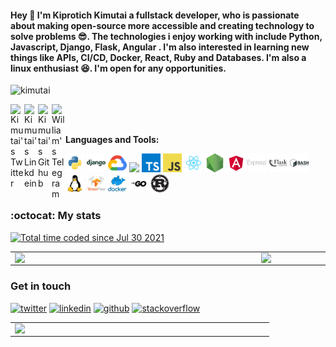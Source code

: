 #### Hey 👋 I'm Kiprotich Kimutai a fullstack developer, who is passionate about making open-source more accessible and creating technology to solve problems 😎. The technologies i enjoy working with include Python, Javascript, Django, Flask, Angular . I'm also interested in learning new things like APIs, CI/CD, Docker, React, Ruby and Databases. I'm also a linux enthusiast 😆. I'm open for any opportunities.
<p align="left"> <img src="https://komarev.com/ghpvc/?username=Kimutai01 &label=Profile%20views&color=0e75b6&style=flat" alt="kimutai" /> </p>


<a href="https://twitter.com/Kimutai_01?t=liw9aVN4UD5KG2V7RpThMw&s=09">
  <img align="left" alt="Kimutai's Twitter" width="22px" src="https://cdn.jsdelivr.net/npm/simple-icons@v3/icons/twitter.svg" />
</a>
<a href="https://www.linkedin.com/in/kimutai-kiprotich-1b5045216">
  <img align="left" alt="Kimutai's Linkdein" width="22px" src="https://cdn.jsdelivr.net/npm/simple-icons@v3/icons/linkedin.svg" />
</a>
<a href="https://github.com/Kimutai01">
  <img align="left" alt="Kimutai's Github" width="22px" src="https://cdn.jsdelivr.net/npm/simple-icons@v3/icons/github.svg" />
</a>
<a href="https://t.me/WilliamOtieno">
  <img align="left" alt="William's Telegram" width="22px" src="https://cdn.jsdelivr.net/npm/simple-icons@v3/icons/telegram.svg" />
</a>

<br/>
<br/>

**Languages and Tools:**  

<code><img height="30" src="https://raw.githubusercontent.com/github/explore/80688e429a7d4ef2fca1e82350fe8e3517d3494d/topics/python/python.png"></code>
<code><img height="30" src="https://raw.githubusercontent.com/github/explore/80688e429a7d4ef2fca1e82350fe8e3517d3494d/topics/django/django.png"></code>
<code><img height="30" src="https://raw.githubusercontent.com/github/explore/62b74b4ac11782e90fa7c275d62ad1a2855d403d/topics/google-cloud/google-cloud.png"></code>
<code><img height="30" src="https://camo.githubusercontent.com/9524913c8527def8ce119eab41a08b29a4e6b6ed71abdd5ab351222458d757d1/68747470733a2f2f75706c6f61642e77696b696d656469612e6f72672f77696b6970656469612f636f6d6d6f6e732f7468756d622f342f34622f426173685f4c6f676f5f436f6c6f7265642e7376672f3132303070782d426173685f4c6f676f5f436f6c6f7265642e7376672e706e67"></code>
<code><img height="30" src="https://raw.githubusercontent.com/github/explore/80688e429a7d4ef2fca1e82350fe8e3517d3494d/topics/typescript/typescript.png"></code>
<code><img height="30" src="https://raw.githubusercontent.com/github/explore/80688e429a7d4ef2fca1e82350fe8e3517d3494d/topics/javascript/javascript.png"></code>
<code><img height="30" src="https://raw.githubusercontent.com/github/explore/80688e429a7d4ef2fca1e82350fe8e3517d3494d/topics/react/react.png"></code>
<code><img height="30" src="https://raw.githubusercontent.com/github/explore/80688e429a7d4ef2fca1e82350fe8e3517d3494d/topics/nodejs/nodejs.png"></code>
<code><img height="30" src="https://raw.githubusercontent.com/github/explore/80688e429a7d4ef2fca1e82350fe8e3517d3494d/topics/angular/angular.png"></code>
<code><img height="30" src="https://raw.githubusercontent.com/github/explore/80688e429a7d4ef2fca1e82350fe8e3517d3494d/topics/express/express.png"></code>
<code><img height="30" src="https://raw.githubusercontent.com/github/explore/80688e429a7d4ef2fca1e82350fe8e3517d3494d/topics/flask/flask.png"></code>
<code><img height="30" src="https://raw.githubusercontent.com/github/explore/80688e429a7d4ef2fca1e82350fe8e3517d3494d/topics/bash/bash.png"></code>
<code><img height="30" src="https://raw.githubusercontent.com/github/explore/80688e429a7d4ef2fca1e82350fe8e3517d3494d/topics/linux/linux.png"></code>
<code><img height="30" src="https://raw.githubusercontent.com/github/explore/80688e429a7d4ef2fca1e82350fe8e3517d3494d/topics/tensorflow/tensorflow.png"></code>
<code><img height="30" src="https://raw.githubusercontent.com/github/explore/80688e429a7d4ef2fca1e82350fe8e3517d3494d/topics/docker/docker.png"></code>
<code><img height="30" src="https://raw.githubusercontent.com/github/explore/80688e429a7d4ef2fca1e82350fe8e3517d3494d/topics/go/go.png"></code>
<code><img height="30" src="https://raw.githubusercontent.com/github/explore/80688e429a7d4ef2fca1e82350fe8e3517d3494d/topics/rust/rust.png"></code>

### :octocat: My stats
 <table>
  <tr>
    <a href="https://wakatime.com/@179e7fa3-ef6f-4177-a439-15241c36c2b7"><img src="https://wakatime.com/badge/user/179e7fa3-ef6f-4177-a439-15241c36c2b7.svg" alt="Total time coded since Jul 30 2021" /></a>
  </tr>
  <tr>
      <td><img width="380px" align="left" src="https://github-readme-stats.vercel.app/api?username=Kimutai01&show_icons=true&count_private=true&include_all_commits=true&theme=tokyonight"/></td>
    <td><img width="400px" align="right" src="https://github-readme-streak-stats.herokuapp.com/?user=Kimutai01&show_icons=true&locale=en&layout=compact&theme=tokyonight"/></td>
  
  </tr>   
</table>
<table>
  <tr>
    <td><img width="400px" align="left" src="https://github-readme-stats.vercel.app/api/top-langs/?username=Kimutai01&langs_count=10&layout=compact"/></td>
  </tr>

### Get in touch
<p>
  <a href="https://twitter.com/Kimutai_01?t=liw9aVN4UD5KG2V7RpThMw&s=09"><img src="https://img.icons8.com/color/50/111111/twitter-squared.png" alt="twitter"/></a>
  <a href="https://www.linkedin.com/in/kimutai-kiprotich-1b5045216"><img src="https://img.icons8.com/color/50/111111/linkedin.png" alt="linkedin"/></a>
  <a href="https://github.com/Kimutai01"><img src="https://img.icons8.com/color/50/111111/github.png" alt="github"/></a>
  <a href="https://stackoverflow.com/users/16348210/kiprotich-kimutai"><img src="https://img.icons8.com/color/50/000000/stackoverflow.png" alt="stackoverflow"/></a>
</p>

